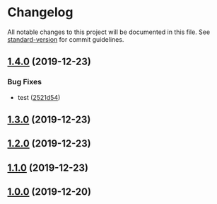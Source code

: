 # Changelog

All notable changes to this project will be documented in this file. See [standard-version](https://github.com/conventional-changelog/standard-version) for commit guidelines.

## [1.4.0](https://github.com/musi1024/vue-component-library/compare/v1.3.0...v1.4.0) (2019-12-23)


### Bug Fixes

* test ([2521d54](https://github.com/musi1024/vue-component-library/commit/2521d54694a400750e80e100380b473788c5873f))

## [1.3.0](https://github.com/musi1024/vue-component-library/compare/v1.2.0...v1.3.0) (2019-12-23)

## [1.2.0](https://github.com/musi1024/vue-component-library/compare/v1.1.0...v1.2.0) (2019-12-23)

## [1.1.0](https://github.com/musi1024/vue-component-library/compare/v1.0.0...v1.1.0) (2019-12-23)

## [1.0.0](https://github.com/musi1024/vue-component-library/compare/v0.1.1...v1.0.0) (2019-12-20)
